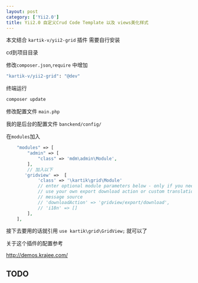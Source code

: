 ```yaml
---
layout: post
category: ['Yii2.0']
title: Yii2.0 自定义Crud Code Template 以及 views美化样式
---
```

本文结合 `kartik-v/yii2-grid` 插件 需要自行安装

cd到项目目录

修改`composer.json`,`require` 中增加
```bash
"kartik-v/yii2-grid": "@dev"
```
终端运行
```bash
composer update
```

修改配置文件 `main.php`

我的是后台的配置文件 `banckend/config/`

在`modules`加入
```php
    "modules" => [
        "admin" => [
            "class" => 'mdm\admin\Module',
        ],
        // 加入以下
       'gridview' =>  [
            'class' => '\kartik\grid\Module'
            // enter optional module parameters below - only if you need to
            // use your own export download action or custom translation
            // message source
            // 'downloadAction' => 'gridview/export/download',
            // 'i18n' => []
        ],
    ],
```
接下去要用的话就引用 `use kartik\grid\GridView;` 就可以了

关于这个插件的配置参考

<http://demos.krajee.com/>

## TODO
